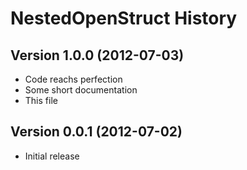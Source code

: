 # NestedOpenStruct History

## Version 1.0.0 (2012-07-03)

* Code reachs perfection
* Some short documentation
* This file

## Version 0.0.1 (2012-07-02)

* Initial release
